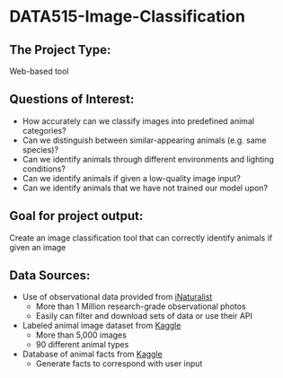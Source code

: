 # DATA515-Image-Classification


## The Project Type:
Web-based tool

## Questions of Interest: 
* How accurately can we classify images into predefined animal categories?
* Can we distinguish between similar-appearing animals (e.g. same species)?
* Can we identify animals through different environments and lighting conditions?
* Can we identify animals if given a low-quality image input?
* Can we identify animals that we have not trained our model upon?

## Goal for project output: 
Create an image classification tool that can correctly identify animals if given an image

## Data Sources: 
* Use of observational data provided from [iNaturalist](https://www.inaturalist.org/pages/about) 
  * More than 1 Million research-grade observational photos
  * Easily can filter and download sets of data or use their API
* Labeled animal image dataset from [Kaggle](https://www.kaggle.com/datasets/iamsouravbanerjee/animal-image-dataset-90-different-animals)
  * More than 5,000 images
  * 90 different animal types
* Database of animal facts from [Kaggle](https://www.kaggle.com/datasets/iamsouravbanerjee/animal-information-dataset) 
  * Generate facts to correspond with user input

